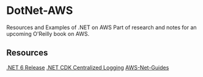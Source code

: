 # DotNet-AWS
Resources and Examples of .NET on AWS
Part of research and notes for an upcoming O'Reilly book on AWS.


## Resources

[.NET 6 Release](https://devblogs.microsoft.com/dotnet/announcing-net-6/)
[.NET CDK Centralized Logging](https://aws.amazon.com/blogs/developer/build-infrastructure-for-centralized-logging-using-aws-cdk/)
[AWS-Net-Guides](https://github.com/aws-samples/aws-net-guides)
